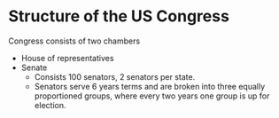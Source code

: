 # Structure of the US Congress

Congress consists of two chambers
- House of representatives
- Senate
  - Consists 100 senators, 2 senators per state.
  - Senators serve 6 years terms and are broken into three equally proportioned groups, where every two years one group is up for election.
